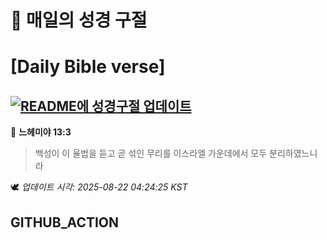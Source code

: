 # 🙏 매일의 성경 구절
# [Daily Bible verse]
## [![README에 성경구절 업데이트](https://github.com/DONGSUKA/first_test/actions/workflows/update-readme-bible.yml/badge.svg)](https://github.com/DONGSUKA/first_test/actions/workflows/update-readme-bible.yml)
<!-- START_BIBLE_VERSE -->
📖 **느헤미야 13:3**
> 백성이 이 율법을 듣고 곧 섞인 무리를 이스라엘 가운데에서 모두 분리하였느니라

🕊️ _업데이트 시각: 2025-08-22 04:24:25 KST_
  <!-- END_BIBLE_VERSE -->
## GITHUB_ACTION

